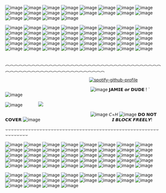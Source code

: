 ![image](https://64.media.tumblr.com/65886a5a832a72f1e785c68986ec386b/68e393feeeee9c91-73/s250x400/04c81045199e5acab2ded1ae0130094d6d096601.gifv)
![image](https://64.media.tumblr.com/ecd4c8c2966adf3e8e57b6f60511d508/45eaa8eb8eb5d64c-52/s250x400/89f8a9cf52c1c8bead00aa07a27772804e0bc655.gifv) 
![image](https://64.media.tumblr.com/5cfd4dd61100541633b9ee5111389fde/3385a8031f84cd21-f6/s250x400/e4bd97291cc35abb5bc3aba220cd864088416d6d.gifv) 
![image](https://64.media.tumblr.com/2222a86305023d46ddc24e5d2b02737e/a5f312680aee2872-b1/s250x400/8494704ce5259c066935e6718581bbc95918ce72.gifv) 
![image](https://64.media.tumblr.com/12e3ced7afa253102002fac2a2ce093f/a5f312680aee2872-7d/s250x400/3affcb403db215e5f140c7619ceac48bb9c489db.gifv) 
![image](https://64.media.tumblr.com/21e3ee3877e19cf9fb119472207c6224/c0de5bfbb8e74f33-f8/s250x400/bbbaeea09c004ebd1eb4002e939ca6f2fb93d33c.gifv) 
![image](https://64.media.tumblr.com/80f2929e5eeaba2d6e80c63371a2d265/23f6d16f0e8aa1fa-c1/s250x400/a256cd809a9d1c5994a84b10328ed567f71f94d0.gifv) 
![image](https://64.media.tumblr.com/ec3163d2e3298f1e1979a0a8f6b8bd4b/23f6d16f0e8aa1fa-cf/s250x400/64c75b8107cfeb8a4a77a1307d6543ae91765097.gifv) 
![image](https://64.media.tumblr.com/dee04fbef2bf7b1586ab97b0ece60e6a/68e393feeeee9c91-b5/s250x400/affb79a9d195706e0106d8d145ce1efc9c90a15c.gifv) 
![image](https://64.media.tumblr.com/88df56c50e9eefab219cd1b53e09d097/68e393feeeee9c91-52/s250x400/785161168d1cc39b246b65620410dd70387d8e73.gifv) 
![image](https://64.media.tumblr.com/1a1b97a7eab0527cf7978871759e8ef1/c80e07d9272333a9-6b/s250x400/31066277ab734b03a86537aed9126c9787d5e96e.gifv) 
![image](https://64.media.tumblr.com/cacb86372d483c4c45cd56251f9300ae/78c75168f9ef587b-57/s250x400/241252dadfd94f243a8faba88e8c601a99132e6d.gifv) 
![image](https://64.media.tumblr.com/3f283a431f5387214fee2d024907e77a/a99305fc354b6993-94/s250x400/dd0076095e4ba650e01ca87aa4563a4e005e432e.gifv) 
![image](https://64.media.tumblr.com/50a01cfa8bdfa417bec39f0c0d2dcb6c/a99305fc354b6993-83/s250x400/2118924bcc2b07b0c5158dc649feaf11481adb55.webp) 
![image](https://64.media.tumblr.com/3bfcd45b6d38d0d18b58008d6fa3c2d8/66f8bee48421ca35-f1/s250x400/3c535ac1061eca7bdf74dc1b29ffd13514a861c4.gifv) 
![image](https://64.media.tumblr.com/94b090b22f1d02ab5977d2461f8d4910/45eaa8eb8eb5d64c-91/s250x400/55e53c45c246b1a9d003342281b9c3f8fe278eb0.gifv) 
![image](https://64.media.tumblr.com/2e7bda916f0646e796d2cc5fabdf8e1a/7bf3b12a21e14e24-bf/s250x400/71a398ded5d403663ea59b30f58b1791514d6706.gifv) 
![image](https://64.media.tumblr.com/b147a05014a4c67d8db1a65fac2b3d5b/7bf3b12a21e14e24-99/s250x400/65356cfbcef55014e8a3e03fb06f7c22b8fd759f.gifv) 
![image](https://64.media.tumblr.com/60d5c335ec7cd31d8711730baacad508/922a9b36bf51e25e-4a/s250x400/6c4435eaa0d6de75fad6434e29a1ba9716ba0a74.gifv) 
![image](https://64.media.tumblr.com/edff3da216873dd1cabfbfd9605fde38/1a28ee282ff4621a-c4/s250x400/27a014f4774b7f561453deab7a0d4efca24657c0.gifv)

![image](https://64.media.tumblr.com/9269c41e16952f75fd404749a6ce13e5/54389286ddc21e89-ff/s100x200/f63236c360108c751bd29f0ad9620e0d0648c45a.gifv)
![image](https://64.media.tumblr.com/1cb5bf88527b10e1875627d3db0e02bb/b6b32c62a8bf8500-54/s100x200/a066d1e7ade6244b0ed17e30f200a9282e3d4df2.gifv) 
![image](https://64.media.tumblr.com/d73c0ac4c8bcdf11f2f3b3d95c098c45/922a9b36bf51e25e-1e/s100x200/e09658f7ecfa102310dc806d5b4dcf3888b15ec6.gifv) 
![image](https://64.media.tumblr.com/d7649609c00a6eaf0bc0fb8159c1600b/8af26af45b309f47-41/s100x200/fa735402f296df87ad3d5308d27f8af532d3f8d7.gifv) 
![image](https://64.media.tumblr.com/7fe43bf50d84609a003c745ea13fb936/b80352c71c49a8aa-a1/s250x400/6a3a2f565fee7761d7e419efa3b484b7d7ecfde1.gif)
![image](https://64.media.tumblr.com/048907bef5c5abaebe7ada11ba17be5c/a99305fc354b6993-2e/s100x200/ef1ca5e97ae40d3f6a84c1bc887e496133b61a47.pnj)
![image](https://64.media.tumblr.com/2e14a32e100647e2cd37a5070931bebf/a99305fc354b6993-a6/s100x200/80a87e3d1799b1a83f8ba3f8534871ea21083dfd.pnj)
![image](https://64.media.tumblr.com/8648102a39dd8b2285fe5047c32e6d2f/117b8688a42a3ac4-74/s100x200/dea7fdac3453cfc26371a6ac8a19652fd8025471.gifv)
![image](https://64.media.tumblr.com/815e67f128e6934a5a46bb8561344a84/473928ea48888009-4b/s100x200/c5acacd5206cf81486b987b4d370da08d30e9536.pnj)
![image](https://64.media.tumblr.com/f7a17f59e95eb7fcd017593b883dcc1e/473928ea48888009-ea/s100x200/ff67e135948c4e932682f378eb8db205fde53b4d.gifv) 
![image](https://64.media.tumblr.com/df2a61ca87a3b517930a6df9053b2d87/473928ea48888009-e5/s100x200/0f9dea48de823e46b58b96710c3ec84ea762ce0f.gifv) 
![image](https://64.media.tumblr.com/2df4b1c0029824f53aca67567a386bf4/ec8f693b87536b40-e9/s250x400/40e8ba723ea5254ca6e658d6e94d7ace735de2e9.gifv) 
![image](https://64.media.tumblr.com/f1494ab3e694699f37557da526beaff9/ec8f693b87536b40-6d/s100x200/5014d79593adcea9f2288d7a8f6894acf12ce7d1.gifv)
![image](https://64.media.tumblr.com/080e6ee2775aaa2f7069af7cf1733640/0a314c1722fc4072-0b/s100x200/80062e026bda5d4b142e5245235b6e3304ea5ff8.pnj) 
![image](https://64.media.tumblr.com/dab34ad0998076c478627331a91fc423/79d8b316934d24c3-0e/s100x200/a672a8d96bfb328655972e55eb4deefde0e67740.pnj)
![image](https://64.media.tumblr.com/e658bea23833000e0fc07c016e2d1488/f1413ef45abf2485-7d/s100x200/299f80bd3a7705491033decba75cf03f3647b88b.pnj)
![image](https://64.media.tumblr.com/d76c5f4ea15436e209a0b7113d736fe0/2be3d7b7e3b8925d-93/s100x200/c1fa58dadba42a858364ca1604aa254fb2b655cf.gifv)
![image](https://64.media.tumblr.com/fe7f1706875bac2b2d8776e9df2dee8f/2be3d7b7e3b8925d-18/s100x200/bec49019dcaacf7dde5b5c5a2d6ac39b2fc6c0cc.pnj)
![image](https://64.media.tumblr.com/20655ccf6cbe1ba67de4e5b604b26c05/2be3d7b7e3b8925d-0d/s100x200/190d42a4550e0c6030cc246e1bb69b97349c4dfe.gifv)
![image](https://64.media.tumblr.com/b3c387650d8c66e62d87eaaadc502073/21317507f7352712-90/s100x200/0e66996acce2e367ddb860482501bddb56e7f263.webp)
![image](https://64.media.tumblr.com/644f0ba9b34d568178421c5689dafc24/5e5d02f1f6821b09-19/s100x200/f90461aa8d939e5d5f1fa067eb25b0b81128c434.gifv)
![image](https://64.media.tumblr.com/7b6f20e6ab45cb118b6c3f512377e139/bfaaeb60d3ffc0b4-c6/s100x200/bcb4cbefbfbe53ede208fda8c2189c6ab5dcf5ea.gifv)
![image](https://64.media.tumblr.com/781a146cfa0079b16c9c5c35100e78ad/bfaaeb60d3ffc0b4-d9/s100x200/bf68e5127a5edaa43aa91891533c34eb96460d09.gifv)
![image](https://64.media.tumblr.com/eb6ec57e857ed6246cd07622d56eafd6/60c5ad8adf4aa63e-c8/s100x200/948c2d7d86ed1982b385d3969d3ff8b7bad4456d.gifv)
![image](https://64.media.tumblr.com/9aca377ff2833cdc1c551c3cc2611c93/075315ecd38d337e-06/s100x200/f54e73fe6b5da959f413f2a1cacf422c4d38c9bc.gifv)
![image](https://64.media.tumblr.com/3aba475b6292fc837cdc0bb0693e3176/075315ecd38d337e-38/s100x200/f56df79819338708ceeda9ab11ee40162f024ac3.gifv)
![image](https://64.media.tumblr.com/ceb9d59103feeaea5f91e387bc2143b5/ee1ca4d8f983aa4c-22/s100x200/f1d841db4841961fdb93c1fb3f319c7f7932d797.gifv)
![image](https://64.media.tumblr.com/efd4384f726cbd31e6c03dec7591924b/e8c030c2d6ebadd9-53/s100x200/14586bb204354cd9f43bd2e228f348a09155f842.pnj)
![image](https://64.media.tumblr.com/7dfe9f8323399cf5f2a8236085b33f50/e8c030c2d6ebadd9-f0/s100x200/4e0c75c9cbaa964c86d20d0589ef52ce204d5921.pnj)
![image](https://64.media.tumblr.com/8cd228a2321981a6def16a694868edd7/b37ce09a169d8ae9-6c/s100x200/868e89e9a722ab96159045a938636f755cfd7976.pnj)
![image](https://64.media.tumblr.com/c4866cd88562879a0131fa1b9b2e7d10/a955cff8a7735378-e9/s100x200/bf7ad3a016c4d94922e6376718b3d0df4302968c.gifv)
![image](https://64.media.tumblr.com/466a8e23ea544e64df4192b9a5798803/f8ef85ec107d766f-1b/s100x200/18f8b5d4b85b34f1918d0c9ea98ca53900ee469a.gifv)
![image](https://64.media.tumblr.com/482e387d9ef7ddf0144c555d67b4544c/a99305fc354b6993-9c/s100x200/ef11f9c5f9ffb917febfba61068e4e02c17b683c.pnj)
![image](https://64.media.tumblr.com/4cf042276799cf031e74550d3dd2f2da/c80e07d9272333a9-57/s100x200/76a5b5beba1029f691734f705c97f9c0940e7685.gifv)
![image](https://64.media.tumblr.com/96e69a036b4c2e84a464fe9ad41ae495/6f072ea04e7b6c72-db/s100x200/2fc6d547fa9d516036636e8c3a2b57b88f892f0e.gifv)
![image](https://64.media.tumblr.com/2077c62ccc915571438d347618ac01e0/c937cea2bae71fd6-9a/s100x200/660e9e7181127ed803f8f9aa4e0710c664cfe2f5.gifv)
![image](https://64.media.tumblr.com/f9858f504a4103b755007c942647b2ed/60c5ad8adf4aa63e-96/s100x200/76aa0edf1278f492198cd0b424b33a991a28d167.pnj)
![image](https://64.media.tumblr.com/f9a9eeb68d4883123a372d4f36b05ace/922a9b36bf51e25e-52/s100x200/e1adc82cf4040b51cb7160b2b1c23cbfe27389e2.gifv)
![image](https://64.media.tumblr.com/4a337078008d6f672da1394a3c56abf1/54389286ddc21e89-57/s100x200/64d587a9aa58a74608ab364b580b6c1731bae138.pnj)
![image](https://64.media.tumblr.com/aa96c22c37c7c5a0b56789a8b0901cb8/54389286ddc21e89-8a/s100x200/ecb313213cd23ab612f0568536575b213fc40a0a.pnj)

‎︵︵︵︵︵︵︵︵︵︵︵︵︵︵︵︵︵︵︵︵︵︵︵︵︵︵︵︵︵︵︵︵︵︵︵︵︵︵︵︵︵︵︵︵︵︵︵︵︵︵︵︵︵︵︵︵︵︵︵

‎ ‎ ‎ ‎‎ ‎ ‎ ‎ ‎ ‎ ‎ ‎ ‎ ‎ ‎ ‎ ‎ ‎ ‎ ‎ ‎ ‎ ‎ ‎ ‎ ‎ ‎ ‎ ‎ ‎ ‎ ‎ ‎ ‎ ‎ ‎ ‎ ‎ ‎ ‎ ‎ ‎ ‎ ‎ ‎ ‎ ‎ ‎ ‎ ‎ ‎ ‎ ‎ ‎ ‎ ‎‎ ‎ ‎ ‎ ‎ ‎ ‎ ‎ ‎ ‎ ‎ ‎ ‎ ‎‎ ‎ ‎[![spotify-github-profile](https://spotify-github-profile.kittinanx.com/api/view?uid=31i3xznaz732qjaqee5zknobzmuy&cover_image=true&theme=novatorem&show_offline=true&background_color=121212&interchange=true&bar_color=cc0000&bar_color_cover=false)](https://github.com/kittinan/spotify-github-profile)

‎ ‎ ‎ ‎ ‎ ‎ ‎ ‎ ‎ ‎ ‎ ‎ ‎ ‎ ‎ ‎ ‎ ‎ ‎ ‎ ‎ ‎ ‎ ‎ ‎ ‎ ‎ ‎ ‎ ‎ ‎ ‎ ‎ ‎ ‎ ‎ ‎ ‎ ‎ ‎ ‎ ‎ ‎ ‎ ‎ ‎ ‎ ‎ ‎ ‎ ‎ ‎ ‎ ‎ ‎ ‎ ‎ ‎ ‎ ‎ ‎ ‎ ‎ ‎ ‎ ‎ ‎ ‎ ‎ ‎ ‎ ‎ ‎ ‎ ‎ ‎ ‎ ‎ ‎ ‎ ‎ ‎ ‎ ‎ ‎ ‎‎ ‎    ‎ ‎ ‎ ‎ ‎ ‎‎ ‎ ![image](https://64.media.tumblr.com/d563e0636285b3919ed8b477d9bbdcac/9a5e59d4a20102aa-6d/s75x75_c1/a514a5c93521064070370e2d5e814740c469827f.gifv) 𝗝𝗔𝗠𝗜𝗘 𝙤𝙧 𝗗𝗨𝗗𝗘 ! ˋ ![image](https://64.media.tumblr.com/fdf76944db41649471d77c0b7a9e24ae/a53559b838a1040c-9e/s75x75_c1/f92ba40e8d36caa280d857ad2698ebeada9d5979.gifv)

![image](https://i.imgur.com/aQ0tBQ9.gif)
‎ ‎ ‎ ‎ ‎ ‎ ‎ ‎ ‎ ‎ ‎ ‎ ‎ ‎ ‎ ‎ ‎ ‎ ‎ ‎ ‎ ‎ ‎ ‎ ‎ ‎ ‎ ‎ ‎ ‎ ‎ ‎ ‎ ‎ ‎ ‎ ‎ ‎ ‎ ‎ ‎ ‎ ‎ ‎ ‎ ‎ ‎ ‎ ‎ ‎ ‎ ‎ ‎ ‎ ‎ ‎ ‎ ‎ ‎ ‎ ‎ ‎ ‎ ‎ ‎ ‎ ‎ ‎ ‎ ‎ ‎ ‎ ‎ ‎ ‎ ‎ ‎ ‎ ‎ ‎ ‎ ‎ ‎ ‎ ‎ ‎ ‎ ‎ ‎ ‎ ‎ ‎ ‎ ‎ ‎ ‎‎ ‎‎  ‎  ‎  ‎ ![](https://komarev.com/ghpvc/?username=kasualrot&color=ff0000&label=I+SEE+YOU&style=plastic)

‎ ‎ ‎ ‎ ‎ ‎ ‎ ‎ ‎ ‎ ‎ ‎ ‎ ‎ ‎ ‎ ‎ ‎ ‎ ‎ ‎ ‎ ‎ ‎ ‎ ‎ ‎ ‎ ‎ ‎ ‎ ‎ ‎ ‎ ‎ ‎ ‎ ‎ ‎ ‎ ‎ ‎ ‎ ‎ ‎ ‎ ‎ ‎ ‎ ‎ ‎ ‎ ‎ ‎ ‎ ‎ ‎ ‎ ‎ ‎ ‎ ‎ ‎ ‎ ‎ ‎ ‎ ‎ ‎ ‎ ‎ ‎ ‎ ‎ ‎ ‎ ‎ ‎               ‎ ‎ ‎ ‎ ‎ ‎‎ ‎     ‎  ![image](https://64.media.tumblr.com/07dd06d11f4b05098196ff97e3a9c6b2/a53559b838a1040c-4f/s75x75_c1/9f0b030f43383297093c8cfc30d4d3b10227d80a.gifv) 𝘊+𝘏   ![image](https://64.media.tumblr.com/7965fba458a5c4736a3fec45c2b6f545/9a5e59d4a20102aa-8c/s75x75_c1/f5070ffb9c3358ce17864d2014de95d9928460b7.gifv) 𝗗𝗢 𝗡𝗢𝗧 𝗖𝗢𝗩𝗘𝗥 ![image](https://64.media.tumblr.com/493e1c259ac76f645425a0bbdf313903/0a7ca7d70960ba90-9b/s75x75_c1/c36b285c8e2bb3205c1da719a3994fe793b102ea.gifv)
‎ ‎ ‎ ‎ ‎ ‎ ‎ ‎ ‎ ‎ ‎ ‎ ‎ ‎ ‎ ‎ ‎ ‎ ‎ ‎ ‎ ‎ ‎ ‎
 ‎ ‎ ‎ ‎ ‎ ‎ ‎ ‎ ‎ ‎ ‎ ‎ ‎ ‎ ‎ ‎ ‎ ‎ ‎ ‎ ‎ ‎ ‎ ‎ ‎ ‎ ‎ ‎ ‎ ‎ ‎ ‎ ‎ ‎ ‎ ‎ ‎ ‎ ‎ ‎ ‎ ‎ ‎ ‎ ‎ ‎ ‎ ‎ ‎ ‎ ‎ ‎ ‎ ‎ ‎ ‎ ‎ ‎ ‎ ‎ ‎ ‎ ‎ ‎ ‎ ‎ ‎ ‎ ‎ ‎ ‎ ‎ ‎ ‎ ‎ ‎ ‎ ‎ ‎ ‎ ‎ ‎ ‎ ‎ ‎ ‎ ‎ ‎ ‎ ‎ ‎ ‎ ‎ ‎ ‎ ‎ ‎ ‎ ‎ ‎ ‎ ‎ ‎ ‎ ‎ ‎ ‎ ‎ ‎ ‎ ‎ ‎ ‎ ‎ ‎ ‎ ‎ ‎ ‎ ‎ ‎ ‎ ‎ ‎ ‎ ‎ ‎ ‎ ‎ ‎ ‎ ‎ ‎ ‎ ‎ ‎ ‎  ‎ ‎ ‎ ‎ ‎ ‎ ‎ ‎ ‎ ‎ ‎ ‎ ‎ ‎ ‎ ‎ ‎ ‎‎ ‎ ‎ ‎ ‎ ‎‎ ‎ ‎ ‎ 𝙄 𝘽𝙇𝙊𝘾𝙆 𝙁𝙍𝙀𝙀𝙇𝙔!

⌣⌣⌣⌣⌣⌣⌣⌣⌣⌣⌣⌣⌣⌣⌣⌣⌣⌣⌣⌣⌣⌣⌣⌣⌣⌣⌣⌣⌣⌣⌣⌣⌣⌣⌣⌣⌣⌣⌣⌣⌣⌣⌣⌣⌣⌣⌣⌣⌣⌣⌣⌣⌣⌣⌣⌣⌣⌣⌣⌣⌣⌣

![image](https://64.media.tumblr.com/d9af0b74daf8fa8d90d42562cbdae75f/3347c16333dd2347-5a/s100x200/8fcb6bfced9a18c46f3c847ca82a685543f65126.jpg) ![image](https://64.media.tumblr.com/cff9a755097d997ef5a43920663460c1/ed207b8c386e35f1-a9/s100x200/2d33c1d8e9bb34dba698b6fb965f4708fb494e8d.gifv) ![image](https://64.media.tumblr.com/49b6ab2c028538e79367f903c383bd12/ed207b8c386e35f1-8c/s100x200/0471280a815ade0c94b0f3f4b041d2075d43fb68.pnj) ![image](https://64.media.tumblr.com/3da0051442a263341a3226b39e55813c/e81e4d277afaa7b0-3c/s250x400/0775a66d1c61982ad1e9679b9cf170be986d7c37.gifv) ![image](https://64.media.tumblr.com/c395526747335fe8fbb1e7dde07f9af9/e81e4d277afaa7b0-0d/s250x400/7511c2bb957b68c82381966ba292f06cbdefa380.gifv) ![image](https://64.media.tumblr.com/0595d2216f8e5b79b2e02d6b47f9717a/e81e4d277afaa7b0-76/s250x400/f6ff88e01180199870ffd1250438056e3d1d1196.gifv)   ![image](https://64.media.tumblr.com/25f34ce53f4d6970f0cf9483e9581f48/79d8b316934d24c3-ea/s100x200/7d6d5a4e734fe1c774fc51528d56a5404696453d.pnj) ![image](https://64.media.tumblr.com/01b65aea0822a6c2d0b70f9d8d80b26c/79d8b316934d24c3-9a/s100x200/43761549990611a65717f4d97a3cbff5becdd5f9.gifv) ![image](https://64.media.tumblr.com/2fc02f6775b5b0da501c886515b03fcd/79d8b316934d24c3-d4/s100x200/c55b479b5fd49ca8991478438b9d0b73c1ac8771.gifv) ![image](https://64.media.tumblr.com/cca4302f94ebe0acc592f1baf7e8261b/ba16d020129a2a85-e6/s100x200/c73a0086df8338766d56cc0b280698114a87cca7.gifv) ![image](https://64.media.tumblr.com/ddb0b1e3b2ffbe8493d18b3952ee89e9/b6b32c62a8bf8500-39/s100x200/621c996bcf48d2a14a9fe22ceb8b6476c84bfd48.gifv)
![image](https://64.media.tumblr.com/72510e70f78691eb5cfd7fcee6717cf5/b9fca55ef0b2661a-ab/s100x200/055662b6dbbd2c90b44c0a83a090884225a1c250.pnj) ![image](https://64.media.tumblr.com/070411cab70a3e003ea7741223381765/98cbc5b0decebdf1-1b/s100x200/1fd22efcf6b9fc6d6ebdf5acb313d1ea521ebc79.gifv) ![image](https://64.media.tumblr.com/60bb4883a6f5f48ab080fcb73210b9a9/948a9bfe0c5befb3-35/s100x200/c1d0a97bb6520e7b13bd52080e74e3bb4814bc4b.gifv) ![image](https://64.media.tumblr.com/fad53daa6de15a83ef6f5a2b3338762a/74405a7dec9f5ebd-ea/s100x200/c882004ea708c1fd1baf63189a42b404b8b4ca12.gifv) ![image](https://64.media.tumblr.com/9cf5ec0e465be88ce0b04d827912b2f8/f59723688a2cf0f3-bd/s100x200/6625bf6b9aac6e27e5f40b4ec91b0b646b98d8f8.gifv) ![image](https://64.media.tumblr.com/0aaa1de47ee6068f299bbdc1ecd8c167/4d34e0a2df867355-92/s100x200/e0ff2f343bb177d35bdc3a23950fa4b8bfab8234.gifv) ![image](https://64.media.tumblr.com/9621e53312964776834b1cc2bb855a0b/tumblr_oxzare7tkT1vywwpno3_100.pnj) ![image](https://64.media.tumblr.com/5b0422bce72a8b873b1e57cd26143d87/22f12c80d6958c3d-41/s100x200/74eadd72480a27f0595b0fcc5edf9dca425feb06.gifv) 
![image](https://64.media.tumblr.com/110a0f80703d311447a43f71a6ecd152/2be3d7b7e3b8925d-4b/s100x200/570c2b2ef96292a20abad839cbd70359faf90e42.gifv) ![image](https://github.com/user-attachments/assets/1f7358fe-c501-40dc-9c6d-6c08699d57d0)
![image](https://64.media.tumblr.com/63a67dc1b9aeb1faac06c412634747fd/f1413ef45abf2485-e1/s100x200/a0eee51e9e9e8a6c5c1bb1dfe2db7321171832e8.gifv) ![image](https://64.media.tumblr.com/17e7f51e27c14f4360739a4113306e51/473928ea48888009-16/s100x200/4a5cf44a6826e8a31ad60bdfcd9598dac73eddeb.jpg) ![image](https://64.media.tumblr.com/a55630a60fbc97c9d33f1c243be6a89b/dde60c1e9dfffeeb-a9/s100x200/920adbf9df527c730557e78ad1881b72aa4ad73c.gifv) ![image](https://64.media.tumblr.com/5b813f45b7aab6bb0c92620e55e94e0f/d1b13d10a3b57c68-f3/s100x200/b5857806285ef2e8e818c8db8b662f92d1839bf5.gifv) ![image](https://64.media.tumblr.com/04d3d9da468f9ae82dc540f18bed5057/d1b13d10a3b57c68-7e/s100x200/0b12a9467f477e7c74f6515411192b2ba34e4160.pnj) ![image](https://64.media.tumblr.com/b69218008742d3296488131173de6416/47c4d724a89c0276-5b/s100x200/23bfff197c3a5dfdf1dfd66da257706f5ceacf3a.pnj)
![image](https://64.media.tumblr.com/0fa4846c9112719ceafbefab65336a7d/c80e07d9272333a9-b3/s100x200/7b1dd3032804b47597bde8282de850a89681a466.gifv) ![image](https://64.media.tumblr.com/10a54adfeb624f71e9dd79c68b5f7e2e/c80e07d9272333a9-95/s100x200/326b5322231086392fc63dd6430ea5ad34c81c41.gifv) ![image](https://64.media.tumblr.com/a014511377bafca7fdee5c3780626fbf/0de1c74e9f2b6803-ab/s100x200/849ccdd56160b2f7f59b854e044a221f357de7fb.pnj) ![image](https://64.media.tumblr.com/5917531ddcb1cd4c1511f380a8eee6d1/0de1c74e9f2b6803-45/s100x200/a5aec8f9c5203b598bd723776231b1e9380834cd.pnj)(![image](https://64.media.tumblr.com/bab09232076663d5bed53467c48c2e9d/ed207b8c386e35f1-35/s100x200/aac01e3679a38f1a88cf3a0777db16ffc50542eb.gifv) ![image](https://64.media.tumblr.com/1beb59d4a4a9a3d8a46871c46e7e783a/147e422eed2ecc0d-3a/s100x200/f582b76dbbbc2785a5c14e5c9da81a290ca5ec1b.jpg)
![image](https://64.media.tumblr.com/c63e49fca2a4d0543cf24eb961a9e5dd/f6aa4a68b0575f05-d2/s100x200/a2cfd17051a2951700cd01ffd63c67ee3e052ff2.gifv) ![image](https://64.media.tumblr.com/cd53cf54957b4d4788562ff2f6e86a95/3347c16333dd2347-3e/s100x200/32c4d1c3a1ed1326015165cfb6c0310d1daad93c.webp) ![image](https://64.media.tumblr.com/49d942d916bd0deed7a5ed1a7b4fe1d9/efb93e9c593a1dd7-d4/s100x200/13208d554ef63c0d39fe83ae4a6d29a8619fd496.gifv) ![image](https://64.media.tumblr.com/e5106752141a5ac2865d4ff5d7cfb5e0/e33f34dc8b4bdcd4-a2/s100x200/6222a62bd270df1c7e68e935bca3fea484e4f3cf.gifv) ![image](https://64.media.tumblr.com/8a33aa54bbd73ffa9e9832f71b91bc5a/0849fa6899c3a334-30/s100x200/94a3a758efd542a3072cbf77c8032c7999630860.gifv) ![image](https://64.media.tumblr.com/fd9889ee918a1cf4a9ed238761f50b4d/abb353c3a2fae4c6-2d/s100x200/a418d6d07ae9da5e859d36ba1d045f85d4dedc18.gifv) ![image](https://64.media.tumblr.com/e1922030f64233124161197d14b6ff49/2be3d7b7e3b8925d-51/s100x200/d48b9bce1543c385f70e71edc8c15f8ce4cde417.jpg)



![image](https://64.media.tumblr.com/ec4b449207e39abfc478bab00b225b32/54389286ddc21e89-4b/s250x400/485f21e4979924a65933b461391b0e9baee0adb8.gifv)
![image](https://64.media.tumblr.com/b28868ea8ab5c4b8f454958768a13691/45eaa8eb8eb5d64c-d2/s250x400/71b8106822903e536379a39a0291edf2acddc124.gifv)
![image](https://64.media.tumblr.com/ce2465a404b25b1d1b74b46da125d4a9/096e8cef55ecf0c3-94/s250x400/ab366b2d2a7db1f61883b6a4ca911b310203f0ee.webp)
![image](https://64.media.tumblr.com/0e9278c6ada8056c58e1f468653249ba/66f8bee48421ca35-17/s100x200/bd939e66f2708dad9c57bf51c438d81067249c8e.gifv)
![image](https://64.media.tumblr.com/c74a35659fd1ca684c9d85058bd7cf3c/9c18d6deedc57b7a-bd/s100x200/9f24c82702667bc390794ebc8341f927966ed343.gifv)
![image](https://64.media.tumblr.com/83dd083bcb0c786b0a050e8f7d9b57b2/a44cf21e3b8fa3f3-f0/s250x400/21b60a3d20772a0fee579336216f9f485b69426f.gifv)
![image](https://64.media.tumblr.com/f8165469ac80a8fd7fc3d46f13c0cf25/3b7cba3ef8cefae6-71/s250x400/df5f34a9388782e8d2bbf6f56eb64b06639b21a4.gifv)
![image](https://64.media.tumblr.com/b1890cbd8beca91cab9467b04d1dd149/4113f525efee52d8-44/s250x400/be3d0e6943997c9fd748023f956c36853b1500de.gifv)
![image](https://64.media.tumblr.com/73aeedcd3d4d159476b129306a4ab2fe/6912601115e4eb12-14/s250x400/6c94f97b788a94e20400dec87d4c379f5a200a2c.gifv)
![image](https://64.media.tumblr.com/b533d2107d84360b12c02d2c0b994ee2/195047ab1f45cb94-c0/s250x400/1e1a613a0e86f3068c08ad324c241dc402a9c6ff.gifv)
![image](https://64.media.tumblr.com/015d2ab649d92d56eb6d0377e8b3d714/60a1e163aec562ab-33/s250x400/f132c78c909f73c076d24438f96900c333c58bd8.gifv)
![image](https://64.media.tumblr.com/35586ee4cb984148a058daa19b10922c/922a9b36bf51e25e-ac/s250x400/d75bdd88166e7b94cb92536620632dec1fc45605.gifv)
![image](https://64.media.tumblr.com/dd731e568adba3b8b7d1a148d7668994/45f246123aed9bdb-d9/s250x400/0c12eed442bae93f500c45261b23f08dfabceacd.gifv)
![image](https://64.media.tumblr.com/3417ef2d8c8082befe4e0197aabbce92/c0b2321bd2544c95-0e/s250x400/674a6e3e20f166a7104f1481d8c154924767d97d.gifv)
![image](https://64.media.tumblr.com/33c7dd6c9e9b1840365698a1550680b3/97cfc8d9c65b17da-a6/s250x400/8beb764098b0367cb5cf30fc2419f9abdcceac37.gifv)
![image](https://64.media.tumblr.com/f659a3db5e0d32759b6e7b7422cb1f49/ba16d020129a2a85-03/s250x400/2478a6bb4f877652fe1477fe9293876a2d64699b.gifv)
![image](https://64.media.tumblr.com/67228cdbb06e89fc2056dc819b443f72/91d18cd2f7b26aa2-21/s250x400/3c87b4f26147d75b11e53c94c0c379b156ef9798.gifv)
![image](https://64.media.tumblr.com/99f3c2ca28c966d9e479ddad054aefa6/45f246123aed9bdb-57/s250x400/b6b444352058f7f7a7297013ac270be579ac8eca.gifv)
![image](https://64.media.tumblr.com/4ad6885e96c2bc10a9c2cff7ef73b69d/cda261022c3eb3e2-3a/s250x400/d4db496ad63474a7baa7603f500bc53fafd6879f.gifv)
![image](https://64.media.tumblr.com/80f2929e5eeaba2d6e80c63371a2d265/23f6d16f0e8aa1fa-c1/s250x400/a256cd809a9d1c5994a84b10328ed567f71f94d0.gifv)
